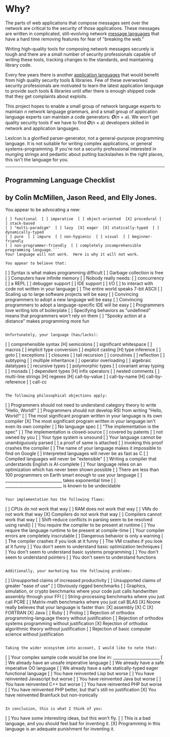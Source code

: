 # Why?

The parts of web applications that compose messages sent over the network
are critical to the security of those applications.  These messages are
written in complicated, still-evolving network [message languages](glossary.md#message_languag)
that have a hard time removing features for fear of "breaking the web."

Writing high-quality tools for composing network messages securely is
tough and there are a small number of security professionals capable
of writing these tools, tracking changes to the standards, and
maintaining library code.

Every few years there is another [application languages](glossary.md#application_languag)
that would benefit from high quality security tools & libraries.  Few
of these overworked security professionals are motivated to learn the
latest application language to provide such tools & libraries until
after there is enough shipped code that they get complaints about
exploits.

This project hopes to enable a small group of network language experts
to maintain &#x1d62f; network language grammars, and a small group of
application language experts can maintain &#x1d622; code generators:
&#x1d476;(&#x1d62f; + &#x1d622;).  We won't get quality security tools
if we have to find &#x1d476;(&#x1d62f; &times; &#x1d622;)
developers skilled in network and application languages.

LexIcon is a glorified parser-generator, not a general-purpose
programming language.  It is not suitable for writing complex
applications, or general systems-programming.  If you're not a
security professional interested in munging strings and pedantic about
putting backslashes in the right places, this isn't the language for
you.

----

## Programming Language Checklist
## by Colin McMillen, Jason Reed, and Elly Jones.

You appear to be advocating a new:

```
[ ] functional  [ ] imperative  [ ] object-oriented  [X] procedural [ ] stack-based
[ ] "multi-paradigm"  [ ] lazy  [X] eager  [X] statically-typed  [ ] dynamically-typed
[ ] pure  [ ] impure  [ ] non-hygienic  [ ] visual  [ ] beginner-friendly
[ ] non-programmer-friendly  [ ] completely incomprehensible
programming language.```
Your language will not work.  Here is why it will not work.

You appear to believe that:

```
[ ] Syntax is what makes programming difficult
[ ] Garbage collection is free                [ ] Computers have infinite memory
[ ] Nobody really needs:
    [ ] concurrency  [ ] a REPL  [ ] debugger support  [ ] IDE support  [ ] I/O
    [ ] to interact with code not written in your language
[ ] The entire world speaks 7-bit ASCII
[ ] Scaling up to large software projects will be easy
[ ] Convincing programmers to adopt a new language will be easy
[ ] Convincing programmers to adopt a language-specific IDE will be easy
[ ] Programmers love writing lots of boilerplate
[ ] Specifying behaviors as "undefined" means that programmers won't rely on them
[ ] "Spooky action at a distance" makes programming more fun
```

Unfortunately, your language (has/lacks):

```
[ ] comprehensible syntax  [H] semicolons  [ ] significant whitespace  [ ] macros
[ ] implicit type conversion  [ ] explicit casting  [H] type inference
[ ] goto  [ ] exceptions  [ ] closures  [ ] tail recursion  [ ] coroutines
[ ] reflection  [ ] subtyping  [ ] multiple inheritance  [ ] operator overloading
[ ] algebraic datatypes  [ ] recursive types  [ ] polymorphic types
[ ] covariant array typing  [ ] monads  [ ] dependent types
[H] infix operators  [ ] nested comments  [ ] multi-line strings  [H] regexes
[H] call-by-value  [ ] call-by-name  [H] call-by-reference  [ ] call-cc
```

The following philosophical objections apply:

```
[ ] Programmers should not need to understand category theory to write "Hello, World!"
[ ] Programmers should not develop RSI from writing "Hello, World!"
[ ] The most significant program written in your language is its own compiler
[X] The most significant program written in your language isn't even its own compiler
[ ] No language spec
[ ] "The implementation is the spec"
   [ ] The implementation is closed-source  [ ] covered by patents  [ ] not owned by you
[ ] Your type system is unsound  [ ] Your language cannot be unambiguously parsed
   [ ] a proof of same is attached
   [ ] invoking this proof crashes the compiler
[ ] The name of your language makes it impossible to find on Google
[ ] Interpreted languages will never be as fast as C
[ ] Compiled languages will never be "extensible"
[ ] Writing a compiler that understands English is AI-complete
[ ] Your language relies on an optimization which has never been shown possible
[ ] There are less than 100 programmers on Earth smart enough to use your language
[ ] ____________________________ takes exponential time
[ ] ____________________________ is known to be undecidable
```

Your implementation has the following flaws:

```
[ ] CPUs do not work that way
[ ] RAM does not work that way
[ ] VMs do not work that way
[X] Compilers do not work that way
[ ] Compilers cannot work that way
[ ] Shift-reduce conflicts in parsing seem to be resolved using rand()
[ ] You require the compiler to be present at runtime
[ ] You require the language runtime to be present at compile-time
[ ] Your compiler errors are completely inscrutable
[ ] Dangerous behavior is only a warning
[ ] The compiler crashes if you look at it funny
[ ] The VM crashes if you look at it funny
[ ] You don't seem to understand basic optimization techniques
[ ] You don't seem to understand basic systems programming
[ ] You don't seem to understand pointers
[ ] You don't seem to understand functions
```

Additionally, your marketing has the following problems:

```
[ ] Unsupported claims of increased productivity
[ ] Unsupported claims of greater "ease of use"
[ ] Obviously rigged benchmarks
   [ ] Graphics, simulation, or crypto benchmarks where your code just calls
       handwritten assembly through your FFI
   [ ] String-processing benchmarks where you just call PCRE
   [ ] Matrix-math benchmarks where you just call BLAS
[X] Noone really believes that your language is faster than:
    [X] assembly  [X] C  [X] FORTRAN  [X] Java  [ ] Ruby  [ ] Prolog
[ ] Rejection of orthodox programming-language theory without justification
[ ] Rejection of orthodox systems programming without justification
[X] Rejection of orthodox algorithmic theory without justification
[ ] Rejection of basic computer science without justification
```

Taking the wider ecosystem into account, I would like to note that:

```
[ ] Your complex sample code would be one line in: _______________________
[ ] We already have an unsafe imperative language
[ ] We already have a safe imperative OO language
[ ] We already have a safe statically-typed eager functional language
[ ] You have reinvented Lisp but worse
[ ] You have reinvented Javascript but worse
[ ] You have reinvented Java but worse
[ ] You have reinvented C++ but worse
[ ] You have reinvented PHP but worse
[ ] You have reinvented PHP better, but that's still no justification
[X] You have reinvented Brainfuck but non-ironically
```

In conclusion, this is what I think of you:

```
[ ] You have some interesting ideas, but this won't fly.
[ ] This is a bad language, and you should feel bad for inventing it.
[X] Programming in this language is an adequate punishment for inventing it.
```
